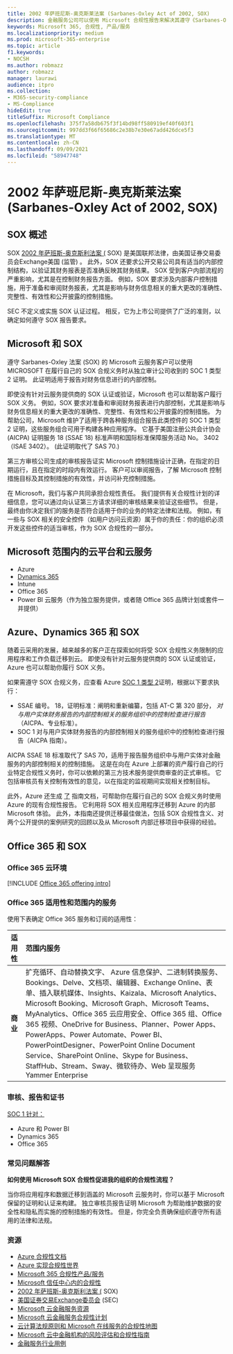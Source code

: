 ```yaml
---
title: 2002 年萨班尼斯-奥克斯莱法案 (Sarbanes-Oxley Act of 2002, SOX)
description: 金融服务公司可以使用 Microsoft 合规性报告来解决其遵守《Sarbanes-Oxley法的问题。
keywords: Microsoft 365, 合规性, 产品/服务
ms.localizationpriority: medium
ms.prod: microsoft-365-enterprise
ms.topic: article
f1.keywords:
- NOCSH
ms.author: robmazz
author: robmazz
manager: laurawi
audience: itpro
ms.collection:
- M365-security-compliance
- MS-Compliance
hideEdit: true
titleSuffix: Microsoft Compliance
ms.openlocfilehash: 375f7a58db675f3f14bd98ff580919ef40f603f1
ms.sourcegitcommit: 997dd3f66f65686c2e38b7e30e67add426dce5f3
ms.translationtype: MT
ms.contentlocale: zh-CN
ms.lasthandoff: 09/09/2021
ms.locfileid: "58947748"
---
```

# <a name="sarbanes-oxley-act-of-2002-sox"></a>2002 年萨班尼斯-奥克斯莱法案 (Sarbanes-Oxley Act of 2002, SOX)

## <a name="sox-overview"></a>SOX 概述

SOX [2002 年萨班斯-奥克斯利法案 (](https://www.congress.gov/bill/107th-congress/house-bill/3763) SOX) 是美国联邦法律，由美国证券交易委员会Exchange美国 (监管[](https://www.sec.gov/)) 。 此外，SOX 还要求公开交易公司具有适当的内部控制结构，以验证其财务报表是否准确反映其财务结果。 SOX 受到客户内部流程的严重影响，尤其是在控制财务报告方面。 例如，SOX 要求涉及内部客户控制措施，用于准备和审阅财务报表，尤其是影响与财务信息相关的重大更改的准确性、完整性、有效性和公开披露的控制措施。

SEC 不定义或实施 SOX 认证过程。 相反，它为上市公司提供了广泛的准则，以确定如何遵守 SOX 报告要求。

## <a name="microsoft-and-sox"></a>Microsoft 和 SOX

遵守 Sarbanes-Oxley 法案 (SOX) 的 Microsoft 云服务客户可以使用 MICROSOFT 在履行自己的 SOX 合规义务时从独立审计公司收到的 SOC 1 类型 2 证明。 此证明适用于报告对财务信息进行的内部控制。

即使没有针对云服务提供商的 SOX 认证或验证，Microsoft 也可以帮助客户履行 SOX 义务。 例如，SOX 要求对准备和审阅财务报表进行内部控制，尤其是影响与财务信息相关的重大更改的准确性、完整性、有效性和公开披露的控制措施。 为帮助公司，Microsoft 维护了适用于跨各种服务组合报告此类控件的 SOC 1 类型 2 证明，这些服务组合可用于构建各种应用程序。 它基于美国注册公共会计协会 (AICPA) 证明服务 18 (SSAE 18) 标准声明和国际标准保障服务活动 No。 3402（ISAE 3402）。  (此证明取代了 SAS 70.) 

第三方审核公司生成的审核报告证实 Microsoft 控制措施设计正确，在指定的日期运行，且在指定的时段内有效运行。 客户可以审阅报告，了解 Microsoft 控制措施目标及其控制措施的有效性，并访问补充控制措施。

在 Microsoft，我们与客户共同承担合规性责任。 我们提供有关合规性计划的详细信息，您可以通过向认证第三方请求详细的审核结果来验证这些细节。 但是，最终由你决定我们的服务是否符合适用于你的业务的特定法律和法规。 例如，有一些与 SOX 相关的安全控件（如用户访问云资源）属于你的责任：你的组织必须开发这些控件的适当审核，作为 SOX 合规性的一部分。

## <a name="microsoft-in-scope-cloud-platforms--services"></a>Microsoft 范围内的云平台和云服务

- Azure
- [Dynamics 365](https://aka.ms/d365-compliance-list)
- Intune
- Office 365
- Power BI 云服务（作为独立服务提供，或者随 Office 365 品牌计划或套件一并提供）

## <a name="azure-dynamics-365-and-sox"></a>Azure、Dynamics 365 和 SOX

随着云采用的发展，越来越多的客户正在探索如何将受 SOX 合规性义务限制的应用程序和工作负载迁移到云。 即使没有针对云服务提供商的 SOX 认证或验证，Azure 也可以帮助你履行 SOX 义务。

如果需遵守 SOX 合规义务，应查看 Azure [SOC 1 类型 2](./offering-soc-1.md)证明，根据以下要求执行：

- SSAE 编号。 18，证明标准：阐明和重新编纂，包括 AT-C 第 320 部分， *对与用户实体财务报告的内部控制相关的服务组织中的控制检查进行报告* （AICPA、专业标准）。
- SOC 1 对与用户实体财务报告的内部控制相关的服务组织中的控制检查进行报告（AICPA 指南）。

AICPA SSAE 18 标准取代了 SAS 70，适用于报告服务组织中与用户实体对金融服务的内部控制相关的控制措施。 这是在向在 Azure 上部署的资产履行自己的行业特定合规性义务时，你可以依赖的第三方技术服务提供商审查的正式审核。 它包括审核员有关控制有效性的意见，以在指定的监视期间实现相关控制目标。

此外，Azure 还生成 [了](https://azure.microsoft.com/resources/microsoft-azure-guidance-for-sarbanes-oxley-sox/) 指南文档，可帮助你在履行自己的 SOX 合规义务时使用 Azure 的现有合规性报告。 它利用将 SOX 相关应用程序迁移到 Azure 的内部 Microsoft 体验。 此外，本指南还提供迁移最佳做法，包括 SOX 合规性含义、对两个公开提供的案例研究的回顾以及从 Microsoft 内部迁移项目中获得的经验。

## <a name="office-365-and-sox"></a>Office 365 和 SOX

### <a name="office-365-cloud-environments"></a>Office 365 云环境

[!INCLUDE [Office 365 offering intro](../includes/o365-offering-introduction.md)]

### <a name="office-365-applicability-and-in-scope-services"></a>Office 365 适用性和范围内的服务

使用下表确定 Office 365 服务和订阅的适用性：

| **适用性** | **范围内服务** |
|:------------------|:----------------------|
| **商业** | 扩充循环、自动替换文字、 Azure 信息保护、二进制转换服务、Bookings、Delve、文档项、编辑器、Exchange Online、表单、插入联机媒体、Insights、Kaizala、Microsoft Analytics、Microsoft Booking、Microsoft Graph、Microsoft Teams、MyAnalytics、Office 365 云应用安全、Office 365 组、Office 365 视频、OneDrive for Business、Planner、Power Apps、PowerApps、Power Automate、Power BI、PowerPointDesigner、PowerPoint Online Document Service、SharePoint Online、Skype for Business、StaffHub、Stream、Sway、微软待办、Web 呈现服务Yammer Enterprise  |

### <a name="audits-reports-and-certificates"></a>审核、报告和证书

[SOC 1 针对：](offering-SOC.md)

- Azure 和 Power BI
- Dynamics 365
- Office 365

### <a name="frequently-asked-questions"></a>常见问题解答

**如何使用 Microsoft SOX 合规性促进我的组织的合规性流程？**

当你将应用程序和数据迁移到涵盖的 Microsoft 云服务时，你可以基于 Microsoft 保留的证明和认证来构建。 独立审核员报告证明 Microsoft 为帮助维护数据的安全性和隐私而实施的控制措施的有效性。 但是，你完全负责确保组织遵守所有适用的法律和法规。

### <a name="resources"></a>资源

- [ Azure 合规性文档](/azure/compliance/)
- [ Azure 实现合规性世界](https://azure.microsoft.com/resources/azure-enables-a-world-of-compliance/)
- [ Microsoft 365 合规性产品/服务](/compliance/regulatory/offering-home)
- [ Microsoft 信任中心内的合规性](https://www.microsoft.com/trust-center/compliance/compliance-overview)
- [2002 年萨班斯-奥克斯利法案 (](https://www.congress.gov/bill/107th-congress/house-bill/3763) SOX) 
- [美国证券交易Exchange委员会](https://www.sec.gov/) (SEC) 
- [Microsoft 云金融服务资源](https://servicetrust.microsoft.com/viewpage/financialservicesoverview)
- [Microsoft 云金融服务合规性计划](https://aka.ms/FSCP-Print)
- [云计算法规原则和 Microsoft 在线服务的合规性地图](https://servicetrust.microsoft.com/ViewPage/TrustDocuments?command=Download&downloadType=Document&downloadId=5b483567-00b0-4d86-96ae-ee887dadb61c&docTab=6d000410-c9e9-11e7-9a91-892aae8839ad_Compliance_Guides)
- [Microsoft 云中金融机构的风险评估和合规性指南](https://azure.microsoft.com/resources/risk-assessment-and-compliance-guide-for-financial-institutions-in-the-microsoft-cloud-/)
- [金融服务行业用例](/azure/industry/financial/)
